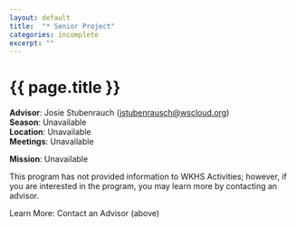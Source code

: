 ```yaml
---
layout: default
title:  "* Senior Project"
categories: incomplete
excerpt: ""
---
```


# {{ page.title }}

**Advisor**: Josie Stubenrauch (<jstubenrausch@wscloud.org>)
<br/>**Season**: Unavailable
<br/>**Location**: Unavailable
<br/>**Meetings**: Unavailable

**Mission**: Unavailable

This program has not provided information to WKHS Activities; however, if you are interested in the program, you may learn more by contacting an advisor.

Learn More: Contact an Advisor (above)